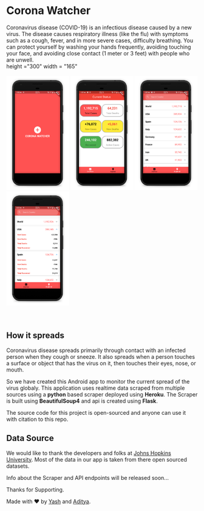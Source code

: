 # Corona Watcher
Coronavirus disease (COVID-19) is an infectious disease caused by a new virus.
The disease causes respiratory illness (like the flu) with symptoms such as a cough, fever, and in more severe cases, difficulty breathing. You can protect yourself by washing your hands frequently, avoiding touching your face, and avoiding close contact (1 meter or 3 feet) with people who are unwell.
<br>height ="300" width = "165"
<br>
<br>
<a href="random-assets/Phone-Screenshot-2.png"><img src="random-assets/Phone-Screenshot-2.png" alt="Phone-Screenshot-2" border="0" height ="300" width = "165"></a>
<a href="random-assets/Phone-Screenshot-3.png"><img src="random-assets/Phone-Screenshot-3.png" alt="Phone-Screenshot-3" border="0" height ="300" width = "165"></a>
<a href="random-assets/Phone-Screenshot-4.png"><img src="random-assets/Phone-Screenshot-4.png" alt="Phone-Screenshot-4" border="0" height ="300" width = "165"></a>
<a href="random-assets/Phone-Screenshot-5.png"><img src="random-assets/Phone-Screenshot-5.png" alt="Phone-Screenshot-5" border="0" height ="300" width = "165"></a>
<br>
<br>
<br>
## How it spreads
Coronavirus disease spreads primarily through contact with an infected person when they cough or sneeze. It also spreads when a person touches a surface or object that has the virus on it, then touches their eyes, nose, or mouth.

So we have created this Android app to monitor the current spread of the virus globaly. 
This application uses realtime data scraped from multiple sources using a **python** based scraper deployed using **Heroku**.
The Scraper is built using **BeautifulSoup4** and api is created using **Flask**.

The source code for this project is open-sourced and anyone can use it with citation to this repo.

## Data Source
We would like to thank the developers and folks at [Johns Hopkins University](https://coronavirus.jhu.edu/).
Most of the data in our app is taken from there open sourced datasets.

Info about the Scraper and API endpoints will be released soon...

Thanks for Supporting.

Made with :heart: by [Yash](https://yash-choudhary.github.io/) and [Aditya](https://github.com/adityajain25).
